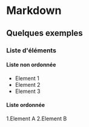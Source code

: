 # Markdown
## Quelques exemples
### Liste d'éléments
#### Liste non ordonnée
- Element 1
- Element 2
- Element 3
#### Liste ordonnée
1.Element A
2.Element B
